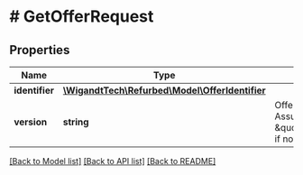 # # GetOfferRequest

## Properties

Name | Type | Description | Notes
------------ | ------------- | ------------- | -------------
**identifier** | [**\WigandtTech\Refurbed\Model\OfferIdentifier**](OfferIdentifier.md) |  | [optional]
**version** | **string** | Offer version. Assumes \&quot;current\&quot;, if not set. | [optional]

[[Back to Model list]](../../README.md#models) [[Back to API list]](../../README.md#endpoints) [[Back to README]](../../README.md)

